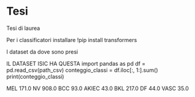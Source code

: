# Tesi
Tesi di laurea


Per i classificatori installare !pip install transformers



I dataset da dove sono presi


IL DATASET ISIC HA QUESTA 
import pandas as pd
df = pd.read_csv(path_csv)
conteggio_classi = df.iloc[:, 1:].sum()
print(conteggio_classi)

MEL      171.0
NV       908.0
BCC       93.0
AKIEC     43.0
BKL      217.0
DF        44.0
VASC      35.0
